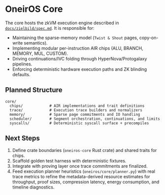 # OneirOS Core

The core hosts the zkVM execution engine described in [`docs/zielbild/spec.md`](../../docs/zielbild/spec.md). It is responsible for:

- Maintaining the sparse-memory model (`Twist & Shout` pages, copy-on-write semantics).
- Implementing modular per-instruction AIR chips (ALU, BRANCH, MEMORY, MUL, CUSTOM).
- Driving continuations/IVC folding through HyperNova/Protogalaxy pipelines.
- Enforcing deterministic hardware execution paths and ZK blinding defaults.

## Planned Structure

```
core/
  chips/            # AIR implementations and trait definitions
  trace/            # Execution trace builders and normalizers
  memory/           # Sparse page commitments and IO handling
  scheduler/        # Segment orchestration, continuations, and limits
  syscalls/         # Deterministic syscall surface + precompiles
```

## Next Steps

1. Define crate boundaries (`oneiros-core` Rust crate) and shared traits for chips.
2. Scaffold golden test harness with deterministic fixtures.
3. Integrate with proving layer once trace commitments are finalized.
4. Feed execution planner heuristics (`oneiros/core/planner.py`) with real trace metrics to refine the metadata-derived resource estimates for throughput, proof sizes, compression latency, energy consumption, and timeline diagnostics.
